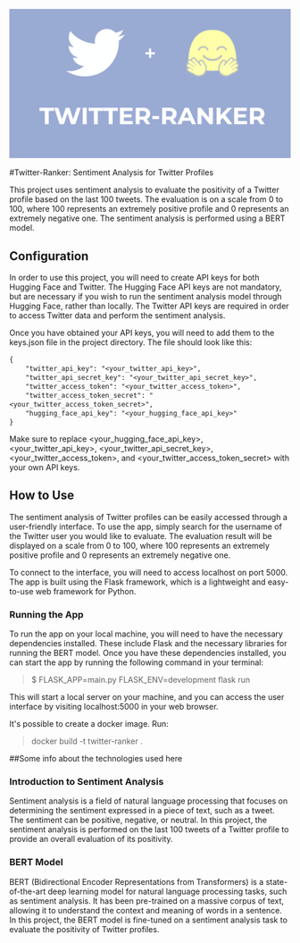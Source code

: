 ![alt text](/logo.png?raw=true)

#Twitter-Ranker: Sentiment Analysis for Twitter Profiles

This project uses sentiment analysis to evaluate the positivity of a Twitter profile based on the last 100 tweets. The evaluation is on a scale from 0 to 100, where 100 represents an extremely positive profile and 0 represents an extremely negative one. The sentiment analysis is performed using a BERT model.

## Configuration

In order to use this project, you will need to create API keys for both Hugging Face and Twitter. The Hugging Face API keys are not mandatory, but are necessary if you wish to run the sentiment analysis model through Hugging Face, rather than locally. The Twitter API keys are required in order to access Twitter data and perform the sentiment analysis.

Once you have obtained your API keys, you will need to add them to the keys.json file in the project directory. The file should look like this:

```
{
    "twitter_api_key": "<your_twitter_api_key>",
    "twitter_api_secret_key": "<your_twitter_api_secret_key>",
    "twitter_access_token": "<your_twitter_access_token>",
    "twitter_access_token_secret": "<your_twitter_access_token_secret>",
    "hugging_face_api_key": "<your_hugging_face_api_key>"
}
```

Make sure to replace <your_hugging_face_api_key>, <your_twitter_api_key>, <your_twitter_api_secret_key>, <your_twitter_access_token>, and <your_twitter_access_token_secret> with your own API keys.


## How to Use

The sentiment analysis of Twitter profiles can be easily accessed through a user-friendly interface. To use the app, simply search for the username of the Twitter user you would like to evaluate. The evaluation result will be displayed on a scale from 0 to 100, where 100 represents an extremely positive profile and 0 represents an extremely negative one.

To connect to the interface, you will need to access localhost on port 5000. The app is built using the Flask framework, which is a lightweight and easy-to-use web framework for Python.

### Running the App

To run the app on your local machine, you will need to have the necessary dependencies installed. These include Flask and the necessary libraries for running the BERT model. Once you have these dependencies installed, you can start the app by running the following command in your terminal:

>$ FLASK_APP=main.py FLASK_ENV=development flask run

This will start a local server on your machine, and you can access the user interface by visiting localhost:5000 in your web browser.

It's possible to create a docker image. Run:
 
>  docker build -t twitter-ranker .    

##Some info about the technologies used here

### Introduction to Sentiment Analysis

Sentiment analysis is a field of natural language processing that focuses on determining the sentiment expressed in a piece of text, such as a tweet. The sentiment can be positive, negative, or neutral. In this project, the sentiment analysis is performed on the last 100 tweets of a Twitter profile to provide an overall evaluation of its positivity.

### BERT Model

BERT (Bidirectional Encoder Representations from Transformers) is a state-of-the-art deep learning model for natural language processing tasks, such as sentiment analysis. It has been pre-trained on a massive corpus of text, allowing it to understand the context and meaning of words in a sentence. In this project, the BERT model is fine-tuned on a sentiment analysis task to evaluate the positivity of Twitter profiles.
